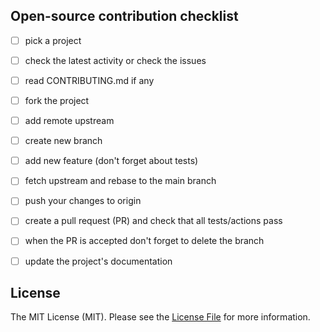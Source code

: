 ## Open-source contribution checklist

- [ ] pick a project
- [ ] check the latest activity or check the issues
- [ ] read CONTRIBUTING.md if any
- [ ] fork the project
- [ ] add remote upstream 
- [ ] create new branch
- [ ] add new feature (don't forget about tests)
- [ ] fetch upstream and rebase to the main branch
- [ ] push your changes to origin
- [ ] create a pull request (PR) and check that all tests/actions pass
- [ ] when the PR is accepted don't forget to delete the branch
- [ ] update the project's documentation


## License

The MIT License (MIT). Please see the [License File](LICENSE.md) for more information.
